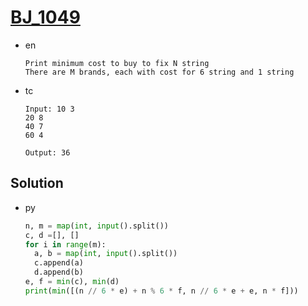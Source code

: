 # [BJ_1049](https://acmicpc.net/problem/1049)

* en

  ```en
  Print minimum cost to buy to fix N string
  There are M brands, each with cost for 6 string and 1 string
  ```

* tc

  ```tc
  Input: 10 3
  20 8
  40 7
  60 4

  Output: 36
  ```

## Solution

* py

  ```py
  n, m = map(int, input().split())
  c, d =[], []
  for i in range(m):
    a, b = map(int, input().split())
    c.append(a)
    d.append(b)
  e, f = min(c), min(d)
  print(min([(n // 6 * e) + n % 6 * f, n // 6 * e + e, n * f]))
  ```
